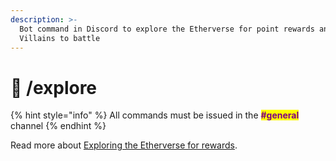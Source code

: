 ```yaml
---
description: >-
  Bot command in Discord to explore the Etherverse for point rewards and
  Villains to battle
---
```


# 🤖 /explore

{% hint style="info" %}
All commands must be issued in the <mark style="color:purple;">**#general**</mark> channel
{% endhint %}

Read more about [Exploring the Etherverse for rewards](../gameplay/earning-points/).
